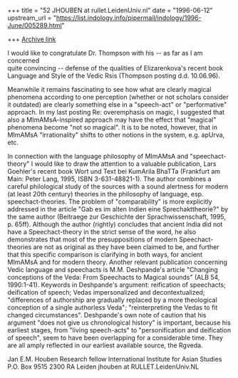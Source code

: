 +++
title = "52 JHOUBEN at rullet.LeidenUniv.nl"
date = "1996-06-12"
upstream_url = "https://list.indology.info/pipermail/indology/1996-June/005289.html"

+++
[Archive link](https://list.indology.info/pipermail/indology/1996-June/005289.html)


I would like to congratulate Dr. Thompson with his -- as far as I am concerned  
quite convincing -- defense of the qualities of Elizarenkova's recent book 
Language and Style of the Vedic Rsis (Thompson posting d.d. 10.06.96).   

Meanwhile it remains fascinating to see how what are clearly magical phenomena 
according to one perception (whether or not scholars consider it outdated) are 
clearly something else in a "speech-act" or "performative" approach. In my last 
posting Re: overemphasis on magic, I suggested that also a MImAMsA-inspired 
approach may have the effect that "magical" phenomena become "not so magical". 
It is to be noted, however, that in MImAMsA "irrationality" shifts to other 
notions in the system, e.g. apUrva, etc. 

In connection with the language philosophy of MImAMsA and "speechact-theory" I 
would like to draw the attention to a valuable publication, Lars Goehler's 
recent book Wort und Text bei KumArila BhaTTa (Frankfurt am Main: Peter Lang, 
1995, ISBN 3-631-48821-1). The author combines a careful philological study of 
the sources with a sound alertness for modern (at least 20th century) theories 
in the philosophy of language, esp. speechact-theories. The problem of 
"comparability" is more explicitly addressed in the article "Gab es im alten 
Indien eine Sprechakttheorie?" by the same author (Beitraege zur Geschichte der 
Sprachwissenschaft, 1995, p. 65ff). Although the author (rightly) concludes 
that ancient India did not have a Speechact-theory in the strict sense of the 
word, he also demonstrates that most of the presuppositions of modern Speechact-
theories are not as original as they have been claimed to be, and further that 
this specific comparison is clarifying in both ways, for ancient MImAMsA and 
for modern theory. 
Another relevant publication concerning Vedic language and speechacts is M.M. 
Deshpande's article "Changing conceptions of the Veda: From Speechacts to 
Magical sounds" (ALB 54, 1990:1-41). Keywords in Deshpande's argument: 
reification of speechacts; deification of speech; Vedas impersonalized and 
decontextualized; "differences of authorship are gradually replaced by a more 
theological conception of a single authorless Veda"; "reinterpreting the Vedas 
to fit changed circumstances". Deshpande's own note of caution that his 
argument "does not give us chronological history" is important, because his 
earliest stages, from "living speech-acts" to "personification and deification 
of speech", seem to have been overlapping for a considerable time. They are all 
amply reflected in our earliest available source, the Rgveda. 

Jan E.M. Houben
Research fellow International Institute for Asian Studies
P.O. Box 9515
2300 RA  Leiden
jhouben at RULLET.LeidenUniv.NL







